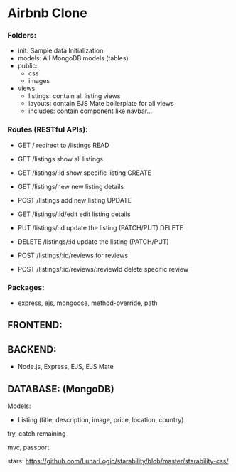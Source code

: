# Airbnb Clone

### Folders:
- init: Sample data Initialization
- models: All MongoDB models (tables)
- public:
    - css
    - images
- views
    - listings: contain all listing views
    - layouts: contain EJS Mate boilerplate for all views
    - includes: contain component like navbar...

### Routes (RESTful APIs):
- GET       /                   redirect to /listings
READ
- GET       /listings           show all listings
- GET       /listings/:id       show specific listing
CREATE
- GET       /listings/new       new listing details
- POST      /listings           add new listing
UPDATE
- GET       /listings/:id/edit  edit listing details
- PUT       /listings/:id       update the listing (PATCH/PUT)
DELETE
- DELETE    /listings/:id       update the listing (PATCH/PUT)

- POST      /listings/:id/reviews   for reviews
- POST      /listings/:id/reviews/:reviewId     delete specific review

### Packages:
- express, ejs, mongoose, method-override, path

## FRONTEND:

## BACKEND:
- Node.js, Express, EJS, EJS Mate

## DATABASE: (MongoDB)
Models:
- Listing (title, description, image, price, location, country)


try, catch remaining

mvc, passport

stars: https://github.com/LunarLogic/starability/blob/master/starability-css/